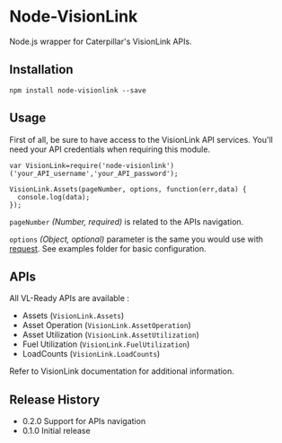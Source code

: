 Node-VisionLink
===============

Node.js wrapper for Caterpillar's VisionLink APIs.

## Installation

    npm install node-visionlink --save

## Usage

First of all, be sure to have access to the VisionLink API services. You'll need your API credentials when requiring this module.

    var VisionLink=require('node-visionlink')('your_API_username','your_API_password');

    VisionLink.Assets(pageNumber, options, function(err,data) {
      console.log(data);
    });

`pageNumber` *(Number, required)* is related to the APIs navigation.

`options` *(Object, optional)* parameter is the same you would use with [request](https://github.com/request/request). See examples folder for basic configuration.

## APIs

All VL-Ready APIs are available :

* Assets (`VisionLink.Assets`)
* Asset Operation (`VisionLink.AssetOperation`)
* Asset Utilization (`VisionLink.AssetUtilization`)
* Fuel Utilization (`VisionLink.FuelUtilization`)
* LoadCounts (`VisionLink.LoadCounts`)

Refer to VisionLink documentation for additional information.

## Release History

* 0.2.0 Support for APIs navigation
* 0.1.0 Initial release
